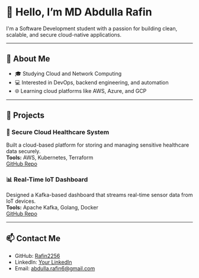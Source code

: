 # 👋 Hello, I’m MD Abdulla Rafin

I'm a Software Development student with a passion for building clean, scalable, and secure cloud-native applications.

---

## 🧠 About Me

- 🎓 Studying Cloud and Network Computing  
- 💻 Interested in DevOps, backend engineering, and automation  
- 🌐 Learning cloud platforms like AWS, Azure, and GCP  

---

## 🚀 Projects

### 🏥 Secure Cloud Healthcare System  
Built a cloud-based platform for storing and managing sensitive healthcare data securely.  
**Tools:** AWS, Kubernetes, Terraform  
[GitHub Repo](https://github.com/Rafin2256/project1)

### 📊 Real-Time IoT Dashboard  
Designed a Kafka-based dashboard that streams real-time sensor data from IoT devices.  
**Tools:** Apache Kafka, Golang, Docker  
[GitHub Repo](https://github.com/Rafin2256/project2)

---

## 📫 Contact Me

- GitHub: [Rafin2256](https://github.com/Rafin2256)  
- LinkedIn: [Your LinkedIn](https://linkedin.com/in/your-handle)  
- Email: abdulla.rafin6@gmail.com
